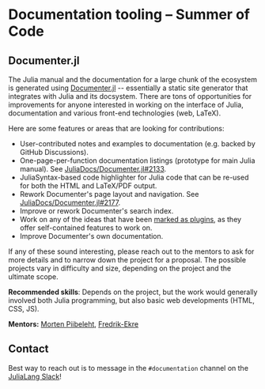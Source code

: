 # Documentation tooling – Summer of Code

## Documenter.jl

The Julia manual and the documentation for a large chunk of the ecosystem is generated using [Documenter.jl](https://github.com/JuliaDocs/Documenter.jl) -- essentially a static site generator that integrates with Julia and its docsystem. There are tons of opportunities for improvements for anyone interested in working on the interface of Julia, documentation and various front-end technologies (web, LaTeX).

Here are some features or areas that are looking for contributions:

* User-contributed notes and examples to documentation (e.g. backed by GitHub Discussions).
* One-page-per-function documentation listings (prototype for main Julia manual). See [JuliaDocs/Documenter.jl#2133](https://github.com/JuliaDocs/Documenter.jl/issues/2133).
* JuliaSyntax-based code highlighter for Julia code that can be re-used for both the HTML and LaTeX/PDF output.
* Rework Documenter's page layout and navigation. See [JuliaDocs/Documenter.jl#2177](https://github.com/JuliaDocs/Documenter.jl/issues/2177).
* Improve or rework Documenter's search index.
* Work on any of the ideas that have been [marked as plugins](https://github.com/JuliaDocs/Documenter.jl/labels/Type%3A%20Plugin), as they offer self-contained features to work on.
* Improve Documenter's own documentation.

If any of these sound interesting, please reach out to the mentors to ask for more details and to narrow down the project for a proposal. The possible projects vary in difficulty and size, depending on the project and the ultimate scope.

**Recommended skills**: Depends on the project, but the work would generally involved both Julia programming, but also basic web developments (HTML, CSS, JS).

**Mentors:** [Morten Piibeleht](https://github.com/mortenpi), [Fredrik-Ekre](https://github.com/fredrikekre)

## Contact

Best way to reach out is to message in the `#documentation` channel on the [JuliaLang Slack](https://julialang.org/slack/)!
